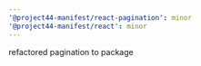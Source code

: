 ```yaml
---
'@project44-manifest/react-pagination': minor
'@project44-manifest/react': minor
---
```


refactored pagination to package
